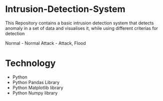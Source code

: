 # Intrusion-Detection-System

This Repository contains a basic intrusion detection system that detects anomaly in a set of data and visualises it, while using different criterias for detection

Normal - Normal
Attack - Attack, Flood

# Technology
- Python
- Python Pandas Library
- Python Matplotlib library
- Python Numpy library
